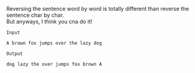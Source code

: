 Reversing the sentence word by word is totally different than reverse the sentence char by char.  
But anyways, I think you cna do it!

`Input`
```
A brown fox jumps over the lazy dog
```

`Output`
```
dog lazy the over jumps fox brown A
```
